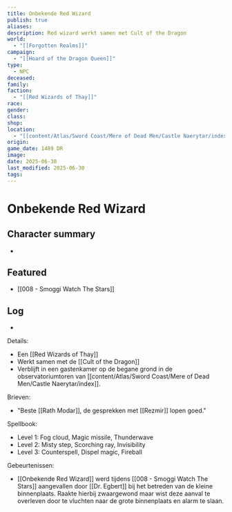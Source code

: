 ```yaml
---
title: Onbekende Red Wizard
publish: true
aliases: 
description: Red wizard werkt samen met Cult of the Dragon
world:
  - "[[Forgotten Realms]]"
campaign:
  - "[[Hoard of the Dragon Queen]]"
type:
  - NPC
deceased: 
family: 
faction:
  - "[[Red Wizards of Thay]]"
race: 
gender: 
class: 
shop: 
location:
  - "[[content/Atlas/Sword Coast/Mere of Dead Men/Castle Naerytar/index]]"
origin: 
game_date: 1489 DR
image: 
date: 2025-06-30
last_modified: 2025-06-30
tags: 
---
```

# Onbekende Red Wizard

## Character summary
* 

## Featured
- [[008 - Smoggi Watch The Stars]]


## Log
* 
Details:
- Een [[Red Wizards of Thay]] 
- Werkt samen met de [[Cult of the Dragon]]
- Verblijft in een gastenkamer op de begane grond in de observatoriumtoren van [[content/Atlas/Sword Coast/Mere of Dead Men/Castle Naerytar/index]]. 

Brieven:
- "Beste [[Rath Modar]], de gesprekken met [[Rezmir]] lopen goed."

Spellbook:
- Level 1:  Fog cloud, Magic missile, Thunderwave
- Level 2:  Misty step, Scorching ray, Invisibility
- Level 3:  Counterspell, Dispel magic, Fireball

Gebeurtenissen:
* [[Onbekende Red Wizard]] werd tijdens [[008 - Smoggi Watch The Stars]] aangevallen door [[Dr. Egbert]] bij het betreden van de kleine binnenplaats. Raakte hierbij zwaargewond maar wist deze aanval te overleven door te vluchten naar de grote binnenplaats en alarm te slaan.